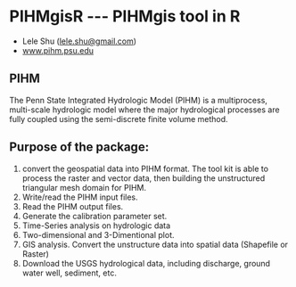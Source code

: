 # PIHMgisR --- PIHMgis tool in R

- Lele Shu (lele.shu@gmail.com)
- www.pihm.psu.edu

## PIHM
The Penn State Integrated Hydrologic Model (PIHM) is a multiprocess, multi-scale hydrologic model where the major hydrological processes are fully coupled using the semi-discrete finite volume method. 

## Purpose of the package:
1. convert the geospatial data into PIHM format. The tool kit is able to process the raster and vector data, then building the unstructured triangular mesh domain for PIHM.
2. Write/read the PIHM input files.
3. Read the PIHM output files.
4. Generate the calibration parameter set.
5. Time-Series analysis on hydrologic data
6. Two-dimensional and 3-Dimentional plot.
7. GIS analysis. Convert the unstructure data into spatial data (Shapefile or Raster)
8. Download the USGS hydrological data, including discharge, ground water well, sediment, etc.
